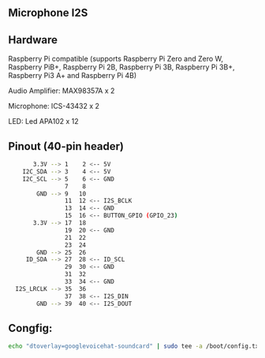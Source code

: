 ## Microphone I2S

## Hardware

Raspberry Pi compatible (supports Raspberry Pi Zero and Zero W, Raspberry PiB+, Raspberry Pi 2B, Raspberry Pi 3B, Raspberry Pi 3B+, Raspberry Pi3 A+ and Raspberry Pi 4B)

Audio Amplifier: MAX98357A x 2

Microphone: ICS-43432 x 2

LED: Led APA102 x 12

## Pinout (40-pin header)
```sh
       3.3V --> 1    2 <-- 5V
    I2C_SDA --> 3    4 <-- 5V
    I2C_SCL --> 5    6 <-- GND
                7    8
        GND --> 9   10
                11  12 <-- I2S_BCLK
                13  14 <-- GND
                15  16 <-- BUTTON_GPIO (GPIO_23)
       3.3V --> 17  18
                19  20 <-- GND
                21  22
                23  24
        GND --> 25  26
     ID_SDA --> 27  28 <-- ID_SCL
                29  30 <-- GND
                31  32
                33  34 <-- GND
  I2S_LRCLK --> 35  36
                37  38 <-- I2S_DIN
        GND --> 39  40 <-- I2S_DOUT
```
## Congfig:
```sh
echo "dtoverlay=googlevoicehat-soundcard" | sudo tee -a /boot/config.txt
```


